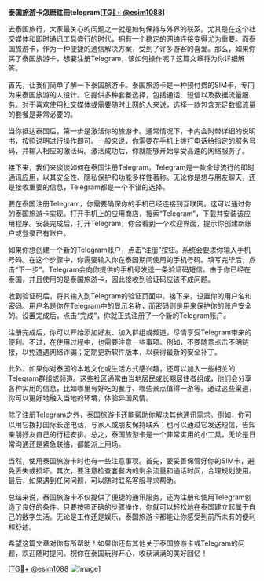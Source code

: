 **泰国旅游卡怎麽註冊telegram[[TG💪+ @esim1088](https://t.me/s/esim1088)]**

去泰国旅行，大家最关心的问题之一就是如何保持与外界的联系。尤其是在这个社交媒体和即时通讯工具盛行的时代，拥有一个稳定的网络连接变得尤为重要。而泰国旅游卡，作为一种便捷的通信解决方案，受到了许多游客的喜爱。那么，如果你买了泰国旅游卡，想要注册Telegram，该如何操作呢？这篇文章将为你详细解答。

首先，让我们简单了解一下泰国旅游卡。泰国旅游卡是一种预付费的SIM卡，专门为来泰国旅游的人设计。它提供多种套餐选择，包括通话、短信以及数据流量服务。对于喜欢使用社交媒体或需要随时上网的人来说，选择一款包含充足数据流量的套餐是非常必要的。

当你抵达泰国后，第一步是激活你的旅游卡。通常情况下，卡内会附带详细的说明书，按照说明进行操作即可。一般来说，你需要在手机上拨打电话给指定的服务号码，并输入相应的激活码。激活成功后，你就能够开始享受高速的网络服务了。

接下来，我们来谈谈如何在泰国注册Telegram。Telegram是一款全球流行的即时通讯应用，以其安全性、隐私保护和功能多样性著称。无论你是想与朋友聊天，还是接收重要的信息，Telegram都是一个不错的选择。

要在泰国注册Telegram，你需要确保你的手机已经连接到互联网。这可以通过你的泰国旅游卡实现。打开手机上的应用商店，搜索“Telegram”，下载并安装该应用程序。安装完成后，打开Telegram，你会看到一个欢迎界面，提示你创建新账户或登录已有账户。

如果你想创建一个新的Telegram账户，点击“注册”按钮。系统会要求你输入手机号码。在这个步骤中，你需要输入你在泰国期间使用的手机号码。填写完毕后，点击“下一步”。Telegram会向你提供的手机号发送一条验证码短信。由于你已经在泰国，并且使用的是泰国旅游卡，因此接收到验证码应该不成问题。

收到验证码后，将其输入到Telegram的验证页面中。接下来，设置你的用户名和密码。用户名是你在Telegram中的显示名称，而密码则是用来保护你的账户安全的。设置完成后，点击“完成”，你就正式注册了一个新的Telegram账户。

注册完成后，你可以开始添加好友、加入群组或频道，尽情享受Telegram带来的便利。不过，在使用过程中，也需要注意一些事项。例如，不要随意点击不明链接，以免遭遇网络诈骗；定期更新软件版本，以获得最新的安全补丁。

此外，如果你对泰国的本地文化或生活方式感兴趣，还可以加入一些相关的Telegram群组或频道。这些社区通常由当地居民或长期居住者组成，他们会分享各种实用的信息，比如哪里有好吃的餐厅、哪些景点值得一游等。通过这些渠道，你可以更好地融入当地的环境，体验异国风情。

除了注册Telegram之外，泰国旅游卡还能帮助你解决其他通讯需求。例如，你可以用它拨打国际长途电话，与家人或朋友保持联系；也可以通过它发送短信，告知亲朋好友自己的行程安排。总之，泰国旅游卡是一个非常实用的小工具，无论是日常沟通还是紧急联络，都能派上用场。

当然，使用泰国旅游卡时也有一些注意事项。首先，要妥善保管好你的SIM卡，避免丢失或损坏。其次，要注意检查套餐内的剩余流量和通话时间，合理规划使用。最后，如果遇到任何问题，可以随时联系客服寻求帮助。

总结来说，泰国旅游卡不仅提供了便捷的通讯服务，还为注册和使用Telegram创造了良好的条件。只要按照正确的步骤操作，你就可以轻松地在泰国建立起属于自己的数字生活。无论是工作还是娱乐，泰国旅游卡都能让你感受到前所未有的便利和舒适。

希望这篇文章对你有所帮助！如果你还有其他关于泰国旅游卡或Telegram的问题，欢迎随时提问。祝你在泰国玩得开心，收获满满的美好回忆！

[[TG💪+ @esim1088](https://t.me/s/esim1088) ![Image](https://i.postimg.cc/4NQfJmqS/Snipaste-2025-05-13-00-14-12.png)]